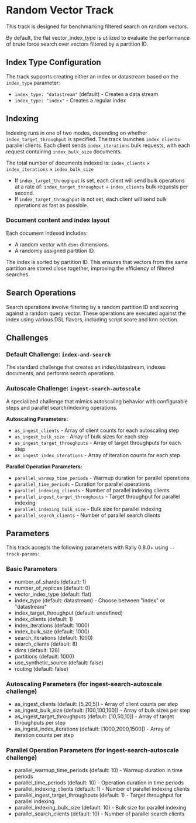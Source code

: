 # Random Vector Track

This track is designed for benchmarking filtered search on random vectors.

By default, the flat vector_index_type is utilized to evaluate the performance of brute force search over vectors filtered by a partition ID.

## Index Type Configuration

The track supports creating either an index or datastream based on the `index_type` parameter:
- `index_type: "datastream"` (default) - Creates a data stream
- `index_type: "index"` - Creates a regular index

## Indexing

Indexing runs in one of two modes, depending on whether `index_target_throughput` is specified.
The track launches `index_clients` parallel clients. Each client sends `index_iterations` bulk requests, with each request containing `index_bulk_size` documents.

The total number of documents indexed is:
`index_clients` × `index_iterations` × `index_bulk_size`

* If `index_target_throughput` is set, each client will send bulk operations at a rate of:
  `index_target_throughput` ÷ `index_clients` bulk requests per second.
* If `index_target_throughput` is not set, each client will send bulk operations as fast as possible.

### Document content and index layout

Each document indexed includes:

* A random vector with `dims` dimensions.
* A randomly assigned partition ID.

The index is sorted by partition ID. 
This ensures that vectors from the same partition are stored close together, improving the efficiency of filtered searches.

## Search Operations

Search operations involve filtering by a random partition ID and scoring against a random query vector. 
These operations are executed against the index using various DSL flavors, including script score and knn section.

## Challenges

### Default Challenge: `index-and-search`
The standard challenge that creates an index/datastream, indexes documents, and performs search operations.

### Autoscale Challenge: `ingest-search-autoscale`
A specialized challenge that mimics autoscaling behavior with configurable steps and parallel search/indexing operations.

**Autoscaling Parameters:**
- `as_ingest_clients` - Array of client counts for each autoscaling step
- `as_ingest_bulk_size` - Array of bulk sizes for each step
- `as_ingest_target_throughputs` - Array of target throughputs for each step
- `as_ingest_index_iterations` - Array of iteration counts for each step

**Parallel Operation Parameters:**
- `parallel_warmup_time_periods` - Warmup duration for parallel operations
- `parallel_time_periods` - Duration for parallel operations
- `parallel_indexing_clients` - Number of parallel indexing clients
- `parallel_ingest_target_throughputs` - Target throughput for parallel indexing
- `parallel_indexing_bulk_size` - Bulk size for parallel indexing
- `parallel_search_clients` - Number of parallel search clients

## Parameters

This track accepts the following parameters with Rally 0.8.0+ using `--track-params`:

### Basic Parameters
 - number_of_shards (default: 1)
 - number_of_replicas (default: 0)
 - vector_index_type (default: flat)
 - index_type (default: datastream) - Choose between "index" or "datastream"
 - index_target_throughput (default: undefined)
 - index_clients (default: 1)
 - index_iterations (default: 1000)
 - index_bulk_size (default: 1000)
 - search_iterations (default: 1000)
 - search_clients (default: 8)
 - dims (default: 128)
 - partitions (default: 1000)
 - use_synthetic_source (default: false)
 - routing (default: false)

### Autoscaling Parameters (for ingest-search-autoscale challenge)
 - as_ingest_clients (default: [5,20,5]) - Array of client counts per step
 - as_ingest_bulk_size (default: [100,100,100]) - Array of bulk sizes per step
 - as_ingest_target_throughputs (default: [10,50,10]) - Array of target throughputs per step
 - as_ingest_index_iterations (default: [1000,2000,1500]) - Array of iteration counts per step

### Parallel Operation Parameters (for ingest-search-autoscale challenge)
 - parallel_warmup_time_periods (default: 10) - Warmup duration in time periods
 - parallel_time_periods (default: 10) - Operation duration in time periods
 - parallel_indexing_clients (default: 1) - Number of parallel indexing clients
 - parallel_ingest_target_throughputs (default: 1) - Target throughput for parallel indexing
 - parallel_indexing_bulk_size (default: 10) - Bulk size for parallel indexing
 - parallel_search_clients (default: 10) - Number of parallel search clients